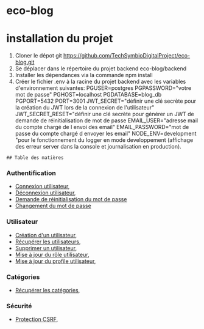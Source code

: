 # eco-blog

# installation du projet 
  1. Cloner le dépot git https://github.com/TechSymbioDigitalProject/eco-blog.git
  2. Se déplacer dans le répertoire du projet backend eco-blog/backend
  3. Installer les dépendances via la commande npm install
  4. Créer le fichier .env à la racine du projet backend avec les variables d'environnement suivantes: 
    PGUSER=postgres
    PGPASSWORD="votre mot de passe"
    PGHOST=localhost
    PGDATABASE=blog_db
    PGPORT=5432
    PORT=3001 
    JWT_SECRET="définir une clé secrète pour la création du JWT lors de la connexion de l'utilisateur"
    JWT_SECRET_RESET="définir une clé secrète pour générer un JWT de demande de réinitialisation de mot de passe
    EMAIL_USER="adresse mail du compte chargé de l envoi des email"
    EMAIL_PASSWORD="mot de passe du compte chargé d envoyer les email"
    NODE_ENV=development "pour le fonctionnement du logger en mode developpement (affichage des erreur server dans la console et journalisation en production). 
    


    ## Table des matières

### Authentification
- [Connexion utilisateur](./backend/docs/auth/login.md),
- [Déconnexion utilisateur](./backend//docs/auth/logout.md),
- [Demande de réinitialisation du mot de passe](./backend//docs/auth/reset-password-request.md)
- [Changement du mot de passe](./backend//docs/auth/reset-password.md)


### Utilisateur
- [Création d'un utilisateur](./backend/docs/user/create-user.md),
- [Récupérer les utilisateurs](./backend/docs/user/get-all-users.md),
- [Supprimer un utilisateur](./backend/docs/user/delete-user.md),
- [Mise à jour du rôle utilisateur](./backend/docs/user/update-role.md),
- [Mise à jour du profile utilisateur](./backend/docs/user/update-profile.md),


### Catégories
- [Récupérer les catégories](./backend/docs/categorie/get-all-categories.md),




### Sécurité
- [Protection CSRF](./backend/docs/securite/csrf-token.md),
